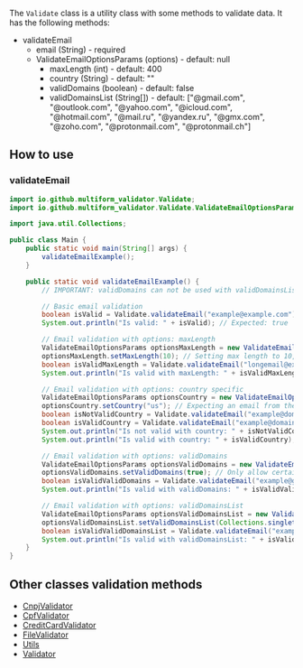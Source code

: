 The `Validate` class is a utility class with some methods to validate data. It has the following methods:

- validateEmail
    - email (String) - required
    - ValidateEmailOptionsParams (options) - default: null
        - maxLength (int) - default: 400
        - country (String) - default: ""
        - validDomains (boolean) - default: false
        - validDomainsList (String[]) - default: ["@gmail.com",
          "@outlook.com",
          "@yahoo.com",
          "@icloud.com",
          "@hotmail.com",
          "@mail.ru",
          "@yandex.ru",
          "@gmx.com",
          "@zoho.com",
          "@protonmail.com",
          "@protonmail.ch"]

## How to use

### validateEmail

```java
import io.github.multiform_validator.Validate;
import io.github.multiform_validator.Validate.ValidateEmailOptionsParams;

import java.util.Collections;

public class Main {
    public static void main(String[] args) {
        validateEmailExample();
    }

    public static void validateEmailExample() {
        // IMPORTANT: validDomains can not be used with validDomainsList, you can use only one of them

        // Basic email validation
        boolean isValid = Validate.validateEmail("example@example.com");
        System.out.println("Is valid: " + isValid); // Expected: true

        // Email validation with options: maxLength
        ValidateEmailOptionsParams optionsMaxLength = new ValidateEmailOptionsParams();
        optionsMaxLength.setMaxLength(10); // Setting max length to 10, which should fail for longer emails
        boolean isValidMaxLength = Validate.validateEmail("longemail@example.com", optionsMaxLength);
        System.out.println("Is valid with maxLength: " + isValidMaxLength); // Expected: false

        // Email validation with options: country specific
        ValidateEmailOptionsParams optionsCountry = new ValidateEmailOptionsParams();
        optionsCountry.setCountry("us"); // Expecting an email from the US
        boolean isNotValidCountry = Validate.validateEmail("example@domain.com", optionsCountry);
        boolean isValidCountry = Validate.validateEmail("example@domain.com.us", optionsCountry);
        System.out.println("Is not valid with country: " + isNotValidCountry); // Expected: false
        System.out.println("Is valid with country: " + isValidCountry); // Expected: true

        // Email validation with options: validDomains
        ValidateEmailOptionsParams optionsValidDomains = new ValidateEmailOptionsParams();
        optionsValidDomains.setValidDomains(true); // Only allow certain domains (implementation specific)
        boolean isValidValidDomains = Validate.validateEmail("example@gmail.com", optionsValidDomains);
        System.out.println("Is valid with validDomains: " + isValidValidDomains); // Expected: true

        // Email validation with options: validDomainsList
        ValidateEmailOptionsParams optionsValidDomainsList = new ValidateEmailOptionsParams();
        optionsValidDomainsList.setValidDomainsList(Collections.singletonList("specificdomain.com")); // Adding a specific domain to the list
        boolean isValidValidDomainsList = Validate.validateEmail("example@specificdomain.com", optionsValidDomainsList);
        System.out.println("Is valid with validDomainsList: " + isValidValidDomainsList); // Expected: true
    }
}
```

## Other classes validation methods

- [CnpjValidator](https://multiform-validator.github.io/java/classes/CnpjValidator)
- [CpfValidator](https://multiform-validator.github.io/java/classes/CpfValidator)
- [CreditCardValidator](https://multiform-validator.github.io/java/classes/CreditCardValidator)
- [FileValidator](https://multiform-validator.github.io/java/classes/FileValidator)
- [Utils](https://multiform-validator.github.io/java/classes/Utils)
- [Validator](https://multiform-validator.github.io/java/classes/Validator)